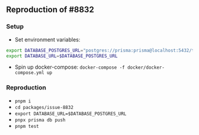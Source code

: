 ## Reproduction of #8832

### Setup

- Set environment variables:

```bash
export DATABASE_POSTGRES_URL="postgres://prisma:prisma@localhost:5432/tests"
export DATABASE_URL=$DATABASE_POSTGRES_URL
```

- Spin up docker-compose: `docker-compose -f docker/docker-compose.yml up`

### Reproduction

- `pnpm i`
- `cd packages/issue-8832`
- `export DATABASE_URL=$DATABASE_POSTGRES_URL`
- `pnpx prisma db push`
- `pnpm test`
